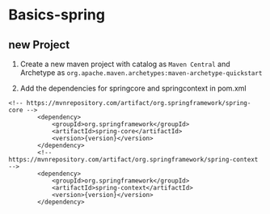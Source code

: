 # Basics-spring

## new Project

1. Create a new maven project with catalog as `Maven Central` and Archetype as `org.apache.maven.archetypes:maven-archetype-quickstart`

2. Add the dependencies for springcore and springcontext in pom.xml
```
<!-- https://mvnrepository.com/artifact/org.springframework/spring-core -->
        <dependency>
            <groupId>org.springframework</groupId>
            <artifactId>spring-core</artifactId>
            <version>{version}</version>
        </dependency>
        <!-- https://mvnrepository.com/artifact/org.springframework/spring-context -->
        <dependency>
            <groupId>org.springframework</groupId>
            <artifactId>spring-context</artifactId>
            <version>{version}</version>
        </dependency>
```
